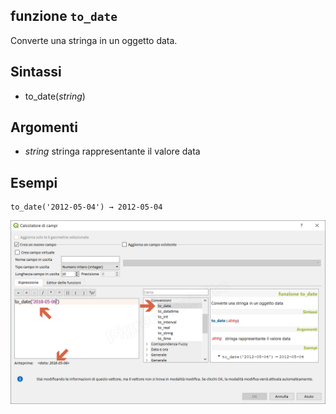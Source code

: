 ## funzione `to_date`

Converte una stringa in un oggetto data.

## Sintassi

* to_date(_string_)

## Argomenti

* _string_ stringa rappresentante il valore data

## Esempi
```
to_date('2012-05-04') → 2012-05-04
```

![](/img/conversioni/to_date1.png)